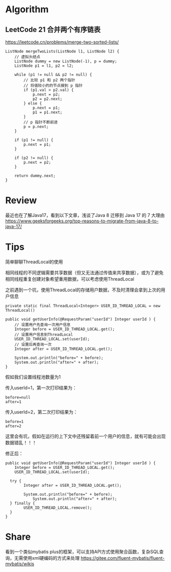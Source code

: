 # Algorithm

## LeetCode 21 合并两个有序链表
https://leetcode.cn/problems/merge-two-sorted-lists/
```
ListNode mergeTwoLists(ListNode l1, ListNode l2) {
    // 虚拟头结点
    ListNode dummy = new ListNode(-1), p = dummy;
    ListNode p1 = l1, p2 = l2;

    while (p1 != null && p2 != null) {
        // 比较 p1 和 p2 两个指针
        // 将值较小的的节点接到 p 指针
        if (p1.val > p2.val) {
            p.next = p2;
            p2 = p2.next;
        } else {
            p.next = p1;
            p1 = p1.next;
        }
        // p 指针不断前进
        p = p.next;
    }

    if (p1 != null) {
        p.next = p1;
    }

    if (p2 != null) {
        p.next = p2;
    }

    return dummy.next;
}
```



# Review
最近也在了解Java17，看到以下文章，浅谈了Java 8 迁移到 Java 17 的 7 大理由
https://www.geeksforgeeks.org/top-reasons-to-migrate-from-java-8-to-java-17/




# Tips

简单聊聊ThreadLocal的使用

相同线程的不同逻辑需要共享数据（但又无法通过传值来共享数据），或为了避免相同线程重复创建对象希望重用数据，可以考虑使用ThreadLocal



之前遇到一个坑，使用ThreadLocal的存储用户数据，不及时清理会拿到上次的用户信息

```
private static final ThreadLocal<Integer> USER_ID_THREAD_LOCAL = new ThreadLocal()

public void getUserInfo(@RequestParam("userId") Integer userId ) {
	// 设置用户先查询一次用户信息
	Integer before = USER_ID_THREAD_LOCAL.get();
	// 设置用户信息到ThreadLocal
	USER_ID_THREAD_LOCAL.set(userId);
	// 设置后再查询一次
	Integer after = USER_ID_THREAD_LOCAL.get();
	
	System.out.println("before=" + before);
	System.out.println("after=" + after);
}
```

假如我们设置线程池数量为1

传入userId=1，第一次打印结果为：

```
before=null
after=1
```

传入userId=2，第二次打印结果为：

```
before=1
after=2
```

这里会有坑，假如在运行的上下文中还残留着前一个用户的信息，就有可能会出现数据错乱！！！



修正后：

```
public void getUserInfo(@RequestParam("userId") Integer userId ) {
	Integer before = USER_ID_THREAD_LOCAL.get();
	USER_ID_THREAD_LOCAL.set(userId);
  
  try {
    	Integer after = USER_ID_THREAD_LOCAL.get();

    	System.out.println("before=" + before);
			System.out.println("after=" + after);
  } finally {
    	USER_ID_THREAD_LOCAL.remove();
  }
}
```



# Share
看到一个类似mybatis plus的框架，可以支持API方式使用聚合函数，复杂SQL查询，无需使用xml硬编码的方式来处理
https://gitee.com/fluent-mybatis/fluent-mybatis/wikis


